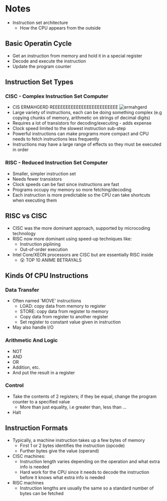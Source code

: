 # Notes

- Instruction set architecture
  - How the CPU appears from the outside

## Basic Operatin Cycle

- Get an instruction from memory and hold it in a special register
- Decode and execute the instruction
- Update the program counter

## Instruction Set Types

### CISC - Complex Instruction Set Computer

- CIS ERMAHGERD REEEEEEEEEEEEEEEEEEEEEEEEE
  ![ermahgerd](https://media1.tenor.com/images/fa66c649ecc29ab1d943c264a4aade55/tenor.gif)
- Large variety of instructions, each can be doing something complex (e.g copying chunks of memory, arithmetic on strings of decimal digits)
- Requires a lot of transistors for decoding/executing - adds expense
- Clock speed limited to the slowest instruction sub-step
- Powerful instructions can make programs more compact and CPU needs to fetch instructions less frequently
- Instructions may have a large range of effects so they must be executed in order

### RISC - Reduced Instruction Set Computer

- Smaller, simpler instruction set
- Needs fewer transistors
- Clock speeds can be fast since instructions are fast
- Programs occupy my memory so more fetching/decoding
- Each instruction is more predictable so the CPU can take shortcuts when executing them

## RISC vs CISC

- CISC was the more dominant approach, supported by microcoding technology
- RISC now more dominant using speed-up techniques like:
  - Instruction piplining
  - Out-of-order execution
- Intel Core/XEON processors are CISC but are essentially RISC inside
  - 😮 TOP 10 ANIME BETRAYALS

## Kinds Of CPU Instructions

### Data Transfer

- Often named 'MOVE' instructions
  - LOAD: copy data from memory to register
  - STORE: copy data from register to memory
  - Copy data from register to another register
  - Set register to constant value given in instruction
- May also handle I/O

### Arithmetic And Logic

- NOT
- AND
- OR
- Addition, etc.
- And put the result in a register

### Control

- Take the contents of 2 registers; if they be equal, change the program counter to a specified value
  - More than just equality, i.e greater than, less than ...
- Halt

## Instruction Formats

- Typically, a machine instruction takes up a few bytes of memory
  - First 1 or 2 bytes identifies the instruction (opcode)
  - Further bytes give the value (operand)
- CISC machines:
  - Instruction length varies depending on the operation and what extra info is needed
  - Hard work for the CPU since it needs to decode the instruction before it knows what extra info is needed
- RISC machines
  - Instruction lengths are usually the same so a standard number of bytes can be fetched
